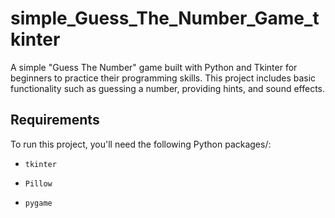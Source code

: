# simple_Guess_The_Number_Game_tkinter
A simple "Guess The Number" game built with Python and Tkinter for beginners to practice their programming skills. This project includes basic functionality such as guessing a number, providing hints, and sound effects.

## Requirements

To run this project, you'll need the following Python packages/:
- `tkinter`
  
- `Pillow`

- `pygame`
